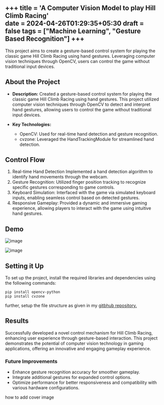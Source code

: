 +++
title = 'A Computer Vision Model to play Hill Climb Racing'    
date = 2024-04-26T01:29:35+05:30
draft = false
tags = ["Machine Learning", "Gesture Based Recognition"]
+++
--- 

This project aims to create a gesture-based control system for playing the classic game Hill Climb Racing using hand gestures. Leveraging computer vision techniques through OpenCV, users can control the game without traditional input devices.

## About the Project
- **Description:**
Created a gesture-based control system for playing the classic game Hill Climb Racing using hand gestures. This project utilized computer vision techniques through OpenCV to detect and interpret hand gestures, allowing users to control the game without traditional input devices.

- **Key Technologies:**
    - OpenCV: Used for real-time hand detection and gesture recognition.
    - cvzone: Leveraged the HandTrackingModule for streamlined hand detection.

## Control Flow
1. Real-time Hand Detection Implemented a hand detection algorithm to identify hand movements through the webcam.
2.  Gesture Recognition: Utilized finger position tracking to recognize specific gestures corresponding to game controls.
3.  Keyboard Simulation: Interfaced with the game via simulated keyboard inputs, enabling seamless control based on detected gestures.
4.  Responsive Gameplay: Provided a dynamic and immersive gaming experience, allowing players to interact with the game using intuitive hand gestures.

## Demo
![image](https://github.com/pritpalcodes/Hand_Detection_Module/assets/90276050/97a0fec3-a1e4-412f-8c0f-68d5e4fc6a7d)

![image](https://github.com/pritpalcodes/Hand_Detection_Module/assets/90276050/398b6423-107a-4d3b-85c0-b29010cc9215)

## Setting it Up
To set up the project, install the required libraries and dependencies using the following commands:
```
pip install opencv-python
pip install cvzone
```

further, setup the file structure as given in my [gitbhub repository.](https://github.com/pritpalcodes/Hand_Detection_Module)

## Results
Successfully developed a novel control mechanism for Hill Climb Racing, enhancing user experience through gesture-based interaction. This project demonstrates the potential of computer vision technology in gaming applications, offering an innovative and engaging gameplay experience.
 
### Future Improvements
- Enhance gesture recognition accuracy for smoother gameplay.
- Integrate additional gestures for expanded control options.
- Optimize performance for better responsiveness and compatibility with various hardware configurations.






<!-- 
- #### [Gesture Based Gamification](https://github.com/pritpalcodes/Hand_Detection_Module)
    
    - Implemented a hand detection algorithm to identify hand movements through the webcam.
    - Utilized finger position tracking to recognize specific gestures corresponding to game controls.
    - Interfaced with the game via simulated keyboard inputs, enabling seamless control based on detected gestures.
    - Provided a dynamic and immersive gaming experience, allowing players to interact with the game using intuitive hand gestures.


<!-- - [Snakes.py]().
    
    This classic "Snake & Apple" game, built using the 'pygame' module. It offers a great learning experience for Python beginners while incorporating Object-Oriented Programming (OOP) principles. -->
<!-- 

### `Operating Systems`
- #### [Multy Threaded Proxy Server](https://github.com/pritpalcodes/MultiThreadedProxyServer). 
    
    This project is implemented using C and Parsing of HTTP referred from the Proxy Server. 
    - Used Semaphore instead of Condition Variables and pthread_join() and pthread_exit() function.
    - pthread_join() requires us to pass the thread id of the the thread to wait for.
    - Semaphore’s sem_wait() and sem_post() doesn’t need any parameter. So it is a better option.
    
### `Data Structures`
- #### [Dijkstra's Algorithm Visualiser](https://github.com/pritpalcodes/Dijkstra-s_Visualiser). 
    
    Implemented Dijkstra's algorithm visualization tool using Python with technologies such as Sigma JS for graph drawing.
    - Developed intuitive user interface for easy understanding and interaction with the algorithm's execution.
    - Achieved robust model training and deployment, ensuring efficient performance and seamless user experience. -->



<!-- 
- #### [Sorting Algorithms Visualiser](https://github.com/pritpalcodes/Sorting-Algorithms-Visualiser).

    Implemented Sorting Algorithms visualization tool using Python with technologies such as Sigma JS for graph drawing.
    - Developed intuitive user interface for easy understanding and interaction with the algorithm's execution.
    - Achieved robust model training and deployment, ensuring efficient performance and seamless user experience.
 -->

<!-- 
In this example

`acha basically this is a code snippet`

should be wrapped as **code**.


| Option | Description |
| ------ | ----------- |
| data   | path to data files to supply the data that will be passed into templates. |
| engine | engine to be used for processing templates. Handlebars is the default. |
| ext    | extension to be used for dest files. |

1. [project1](/gokarna_mysite/content/about.md)

{{< figure src="/images/gokarna.png" title="Gokarna" >}}

[Assemble](http://assemble.io) -->


how to add cover image
<!-- [cover]
    image = "sikh.png"
    alt = "Sikh" -->